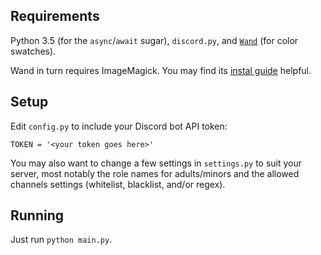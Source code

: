 ## Requirements

Python 3.5 (for the `async`/`await` sugar), `discord.py`,
and [`Wand`](http://wand-py.org/) (for color swatches).

Wand in turn requires ImageMagick. You may find its
[instal guide](http://docs.wand-py.org/en/0.4.4/guide/install.html)
helpful.

## Setup

Edit `config.py` to include your Discord bot API token:

```
TOKEN = '<your token goes here>'
```

You may also want to change a few settings in `settings.py` to suit
your server, most notably the role names for adults/minors and the
allowed channels settings (whitelist, blacklist, and/or regex).

## Running

Just run `python main.py`.

